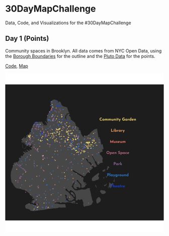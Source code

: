 # 30DayMapChallenge
Data, Code, and Visualizations for the #30DayMapChallenge


## Day 1 (Points)
Community spaces in Brooklyn. All data comes from NYC Open Data, using the [Borough Boundaries](https://data.cityofnewyork.us/City-Government/Borough-Boundaries/tqmj-j8zm) for the outline and the [Pluto Data](https://www1.nyc.gov/site/planning/data-maps/open-data/dwn-pluto-mappluto.page) for the points. 

[Code](https://github.com/damonmcc/30DayMapChallenge/blob/main/01%20-%20Points/community_spaces.R), [Map](https://raw.githubusercontent.com/damonmcc/30DayMapChallenge/main/01%20-%20Points/01%20Points%20-%20Brooklyn%20Community%20Spaces%20-%202021-12-19%2020:14:39.png)

![PlotDay1](https://raw.githubusercontent.com/damonmcc/30DayMapChallenge/main/01%20-%20Points/01%20Points%20-%20Brooklyn%20Community%20Spaces%20-%202021-12-19%2020:14:39.png)
